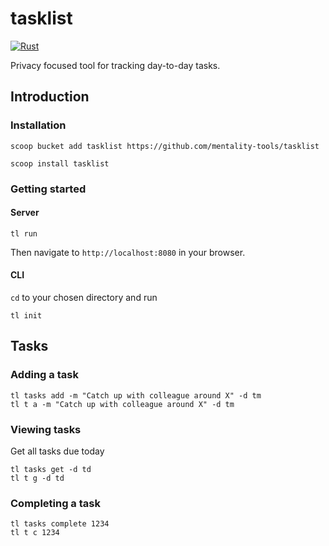 # tasklist
[![Rust](https://github.com/mentality-tools/tasklist/actions/workflows/build.yml/badge.svg)](https://github.com/mentality-tools/tasklist/actions/workflows/build.yml)

Privacy focused tool for tracking day-to-day tasks.

## Introduction
### Installation
```
scoop bucket add tasklist https://github.com/mentality-tools/tasklist
```
```
scoop install tasklist
```

### Getting started

#### Server

```
tl run
```
Then navigate to `http://localhost:8080` in your browser.

#### CLI

`cd` to your chosen directory and run
```
tl init
```

## Tasks

### Adding a task

```
tl tasks add -m "Catch up with colleague around X" -d tm
tl t a -m "Catch up with colleague around X" -d tm
```

### Viewing tasks

Get all tasks due today
```
tl tasks get -d td
tl t g -d td
```

### Completing a task

```
tl tasks complete 1234
tl t c 1234
```
